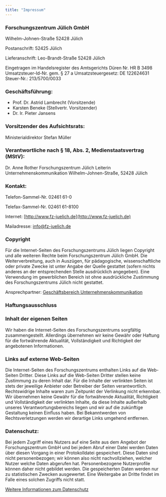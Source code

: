 ```yaml
---
title: "Impressum"
---
```



### Forschungszentrum Jülich GmbH

Wilhelm-Johnen-Straße
52428 Jülich

Postanschrift:
52425 Jülich

Lieferanschrift:
Leo-Brandt-Straße
52428 Jülich

Eingetragen im Handelsregister des Amtsgerichts Düren Nr. HR B 3498
Umsatzsteuer-Id-Nr. gem. § 27 a Umsatzsteuergesetz: DE 122624631
Steuer-Nr.: 213/5700/0033

### Geschäftsführung:
- Prof. Dr. Astrid Lambrecht (Vorsitzende)
- Karsten Beneke (Stellvertr. Vorsitzender)
- Dr. Ir. Pieter Jansens

### Vorsitzender des Aufsichtsrats:

Ministerialdirektor Stefan Müller

### Verantwortliche nach § 18, Abs. 2, Medienstaatsvertrag (MStV):

Dr. Anne Rother
Forschungszentrum Jülich
Leiterin Unternehmenskommunikation
Wilhelm-Johnen-Straße, 52428 Jülich

### Kontakt:

Telefon-Sammel-Nr. 02461 61-0

Telefax-Sammel-Nr. 02461 61-8100

Internet: [http://www.fz-juelich.de](http://www.fz-juelich.de)

Mailadresse: [info@fz-juelich.de](mailto:info@fz-juelich.de)


### Copyright

Für die Internet-Seiten des Forschungszentrums Jülich liegen Copyright und alle weiteren Rechte beim Forschungszentrum Jülich GmbH. Die Weiterverbreitung, auch in Auszügen, für pädagogische, wissenschaftliche oder private Zwecke ist unter Angabe der Quelle gestattet (sofern nichts anderes an der entsprechenden Stelle ausdrücklich angegeben). Eine Verwendung im gewerblichen Bereich ist ohne ausdrückliche Zustimmung des Forschungszentrums Jülich nicht gestattet.

Ansprechpartner: [Geschäftsbereich Unternehmenskommunikation](https://www.fz-juelich.de/de/presse/unternehmenskommunikation-ansprechpartner)

### Haftungsausschluss

### Inhalt der eigenen Seiten

Wir haben die Internet-Seiten des Forschungszentrums sorgfältig zusammengestellt. Allerdings übernehmen wir keine Gewähr oder Haftung für die fortwährende Aktualität, Vollständigkeit und Richtigkeit der angebotenen Informationen.

### Links auf externe Web-Seiten

Die Internet-Seiten des Forschungszentrums enthalten Links auf die Web-Seiten Dritter. Diese Links auf die Web-Seiten Dritter stellen keine Zustimmung zu deren Inhalt dar. Für die Inhalte der verlinkten Seiten ist stets der jeweilige Anbieter oder Betreiber der Seiten verantwortlich. Rechtswidrige Inhalte waren zum Zeitpunkt der Verlinkung nicht erkennbar. Wir übernehmen keine Gewähr für die fortwährende Aktualität, Richtigkeit und Vollständigkeit der verlinkten Inhalte, da diese Inhalte außerhalb unseres Verantwortungsbereichs liegen und wir auf die zukünftige Gestaltung keinen Einfluss haben. Bei Bekanntwerden von Rechtsverletzungen werden wir derartige Links umgehend entfernen.

### Datenschutz:

Bei jedem Zugriff eines Nutzers auf eine Seite aus dem Angebot der Forschungszentrum GmbH und bei jedem Abruf einer Datei werden Daten über diesen Vorgang in einer Protokolldatei gespeichert. Diese Daten sind nicht personenbezogen; wir können also nicht nachvollziehen, welcher Nutzer welche Daten abgerufen hat. Personenbezogene Nutzerprofile können daher nicht gebildet werden. Die gespeicherten Daten werden nur zu statistischen Zwecken ausgewertet. Eine Weitergabe an Dritte findet im Falle eines solchen Zugriffs nicht statt.

[Weitere Informationen zum Datenschutz](https://www.fz-juelich.de/de/datenschutz)
